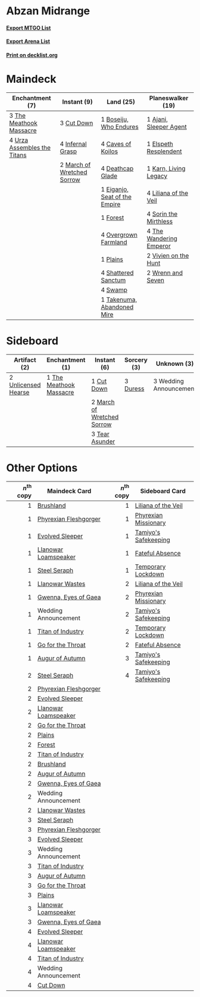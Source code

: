# Abzan Midrange

#### [Export MTGO List](../collection/Abzan%20Midrange/Abzan%20Midrange.txt)
#### [Export Arena List](../collection/Abzan%20Midrange/Abzan%20Midrange_arena.txt)
#### [Print on decklist.org](http://decklist.org/?deckmain=1%09Ajani,%20Sleeper%20Agent%0A1%09Boseiju,%20Who%20Endures%0A4%09Caves%20of%20Koilos%0A3%09Cut%20Down%0A4%09Deathcap%20Glade%0A1%09Eiganjo,%20Seat%20of%20the%20Empire%0A1%09Elspeth%20Resplendent%0A1%09Forest%0A4%09Infernal%20Grasp%0A1%09Karn,%20Living%20Legacy%0A4%09Liliana%20of%20the%20Veil%0A2%09March%20of%20Wretched%20Sorrow%0A4%09Overgrown%20Farmland%0A1%09Plains%0A4%09Shattered%20Sanctum%0A4%09Sorin%20the%20Mirthless%0A4%09Swamp%0A1%09Takenuma,%20Abandoned%20Mire%0A3%09The%20Meathook%20Massacre%0A4%09The%20Wandering%20Emperor%0A4%09Urza%20Assembles%20the%20Titans%0A2%09Vivien%20on%20the%20Hunt%0A2%09Wrenn%20and%20Seven&deckside=1%09Cut%20Down%0A3%09Duress%0A2%09March%20of%20Wretched%20Sorrow%0A3%09Tear%20Asunder%0A1%09The%20Meathook%20Massacre%0A2%09Unlicensed%20Hearse%0A3%09Wedding%20Announcement)
# Maindeck

|                                           Enchantment (7)                                            |                                             Instant (9)                                             |                                               Land (25)                                                |                                        Planeswalker (19)                                         |
|------------------------------------------------------------------------------------------------------|-----------------------------------------------------------------------------------------------------|--------------------------------------------------------------------------------------------------------|--------------------------------------------------------------------------------------------------|
|3 [The Meathook Massacre](http://gatherer.wizards.com/Pages/Card/Details.aspx?multiverseid=534886)    |3 [Cut Down](http://gatherer.wizards.com/Pages/Card/Details.aspx?multiverseid=574569)                |1 [Boseiju, Who Endures](http://gatherer.wizards.com/Pages/Card/Details.aspx?multiverseid=548579)       |1 [Ajani, Sleeper Agent](http://gatherer.wizards.com/Pages/Card/Details.aspx?multiverseid=574672) |
|4 [Urza Assembles the Titans](http://gatherer.wizards.com/Pages/Card/Details.aspx?multiverseid=574517)|4 [Infernal Grasp](http://gatherer.wizards.com/Pages/Card/Details.aspx?multiverseid=534880)          |4 [Caves of Koilos](http://gatherer.wizards.com/Pages/Card/Details.aspx?multiverseid=129497)            |1 [Elspeth Resplendent](http://gatherer.wizards.com/Pages/Card/Details.aspx?multiverseid=555212)  |
|                                                                                                      |2 [March of Wretched Sorrow](http://gatherer.wizards.com/Pages/Card/Details.aspx?multiverseid=548411)|4 [Deathcap Glade](http://gatherer.wizards.com/Pages/Card/Details.aspx?multiverseid=541137)             |1 [Karn, Living Legacy](http://gatherer.wizards.com/Pages/Card/Details.aspx?multiverseid=574481)  |
|                                                                                                      |                                                                                                     |1 [Eiganjo, Seat of the Empire](http://gatherer.wizards.com/Pages/Card/Details.aspx?multiverseid=548581)|4 [Liliana of the Veil](http://gatherer.wizards.com/Pages/Card/Details.aspx?multiverseid=235597)  |
|                                                                                                      |                                                                                                     |1 [Forest](http://gatherer.wizards.com/Pages/Card/Details.aspx?multiverseid=439860)                     |4 [Sorin the Mirthless](http://gatherer.wizards.com/Pages/Card/Details.aspx?multiverseid=540983)  |
|                                                                                                      |                                                                                                     |4 [Overgrown Farmland](http://gatherer.wizards.com/Pages/Card/Details.aspx?multiverseid=535064)         |4 [The Wandering Emperor](http://gatherer.wizards.com/Pages/Card/Details.aspx?multiverseid=548337)|
|                                                                                                      |                                                                                                     |1 [Plains](http://gatherer.wizards.com/Pages/Card/Details.aspx?multiverseid=439856)                     |2 [Vivien on the Hunt](http://gatherer.wizards.com/Pages/Card/Details.aspx?multiverseid=555363)   |
|                                                                                                      |                                                                                                     |4 [Shattered Sanctum](http://gatherer.wizards.com/Pages/Card/Details.aspx?multiverseid=541140)          |2 [Wrenn and Seven](http://gatherer.wizards.com/Pages/Card/Details.aspx?multiverseid=534999)      |
|                                                                                                      |                                                                                                     |4 [Swamp](http://gatherer.wizards.com/Pages/Card/Details.aspx?multiverseid=439858)                      |                                                                                                  |
|                                                                                                      |                                                                                                     |1 [Takenuma, Abandoned Mire](http://gatherer.wizards.com/Pages/Card/Details.aspx?multiverseid=548591)   |                                                                                                  |


# Sideboard

|                                         Artifact (2)                                         |                                         Enchantment (1)                                          |                                             Instant (6)                                             |                                   Sorcery (3)                                    |     Unknown (3)      |
|----------------------------------------------------------------------------------------------|--------------------------------------------------------------------------------------------------|-----------------------------------------------------------------------------------------------------|----------------------------------------------------------------------------------|----------------------|
|2 [Unlicensed Hearse](http://gatherer.wizards.com/Pages/Card/Details.aspx?multiverseid=555447)|1 [The Meathook Massacre](http://gatherer.wizards.com/Pages/Card/Details.aspx?multiverseid=534886)|1 [Cut Down](http://gatherer.wizards.com/Pages/Card/Details.aspx?multiverseid=574569)                |3 [Duress](http://gatherer.wizards.com/Pages/Card/Details.aspx?multiverseid=14557)|3 Wedding Announcement|
|                                                                                              |                                                                                                  |2 [March of Wretched Sorrow](http://gatherer.wizards.com/Pages/Card/Details.aspx?multiverseid=548411)|                                                                                  |                      |
|                                                                                              |                                                                                                  |3 [Tear Asunder](http://gatherer.wizards.com/Pages/Card/Details.aspx?multiverseid=574663)            |                                                                                  |                      |


# Other Options

|*n*<sup>th</sup> copy|                                         Maindeck Card                                          |*n*<sup>th</sup> copy|                                        Sideboard Card                                         |
|--------------------:|------------------------------------------------------------------------------------------------|--------------------:|-----------------------------------------------------------------------------------------------|
|                    1|[Brushland](http://gatherer.wizards.com/Pages/Card/Details.aspx?multiverseid=129496)            |                    1|[Liliana of the Veil](http://gatherer.wizards.com/Pages/Card/Details.aspx?multiverseid=235597) |
|                    1|[Phyrexian Fleshgorger](http://gatherer.wizards.com/Pages/Card/Details.aspx?multiverseid=583706)|                    1|[Phyrexian Missionary](http://gatherer.wizards.com/Pages/Card/Details.aspx?multiverseid=574507)|
|                    1|[Evolved Sleeper](http://gatherer.wizards.com/Pages/Card/Details.aspx?multiverseid=574573)      |                    1|[Tamiyo's Safekeeping](http://gatherer.wizards.com/Pages/Card/Details.aspx?multiverseid=548521)|
|                    1|[Llanowar Loamspeaker](http://gatherer.wizards.com/Pages/Card/Details.aspx?multiverseid=574650) |                    1|[Fateful Absence](http://gatherer.wizards.com/Pages/Card/Details.aspx?multiverseid=534774)     |
|                    1|[Steel Seraph](http://gatherer.wizards.com/Pages/Card/Details.aspx?multiverseid=583623)         |                    1|[Temporary Lockdown](http://gatherer.wizards.com/Pages/Card/Details.aspx?multiverseid=574516)  |
|                    1|[Llanowar Wastes](http://gatherer.wizards.com/Pages/Card/Details.aspx?multiverseid=129627)      |                    2|[Liliana of the Veil](http://gatherer.wizards.com/Pages/Card/Details.aspx?multiverseid=235597) |
|                    1|[Gwenna, Eyes of Gaea](http://gatherer.wizards.com/Pages/Card/Details.aspx?multiverseid=583769) |                    2|[Phyrexian Missionary](http://gatherer.wizards.com/Pages/Card/Details.aspx?multiverseid=574507)|
|                    1|Wedding Announcement                                                                            |                    2|[Tamiyo's Safekeeping](http://gatherer.wizards.com/Pages/Card/Details.aspx?multiverseid=548521)|
|                    1|[Titan of Industry](http://gatherer.wizards.com/Pages/Card/Details.aspx?multiverseid=555360)    |                    2|[Temporary Lockdown](http://gatherer.wizards.com/Pages/Card/Details.aspx?multiverseid=574516)  |
|                    1|[Go for the Throat](http://gatherer.wizards.com/Pages/Card/Details.aspx?multiverseid=433046)    |                    2|[Fateful Absence](http://gatherer.wizards.com/Pages/Card/Details.aspx?multiverseid=534774)     |
|                    1|[Augur of Autumn](http://gatherer.wizards.com/Pages/Card/Details.aspx?multiverseid=534952)      |                    3|[Tamiyo's Safekeeping](http://gatherer.wizards.com/Pages/Card/Details.aspx?multiverseid=548521)|
|                    2|[Steel Seraph](http://gatherer.wizards.com/Pages/Card/Details.aspx?multiverseid=583623)         |                    4|[Tamiyo's Safekeeping](http://gatherer.wizards.com/Pages/Card/Details.aspx?multiverseid=548521)|
|                    2|[Phyrexian Fleshgorger](http://gatherer.wizards.com/Pages/Card/Details.aspx?multiverseid=583706)|                     |                                                                                               |
|                    2|[Evolved Sleeper](http://gatherer.wizards.com/Pages/Card/Details.aspx?multiverseid=574573)      |                     |                                                                                               |
|                    2|[Llanowar Loamspeaker](http://gatherer.wizards.com/Pages/Card/Details.aspx?multiverseid=574650) |                     |                                                                                               |
|                    2|[Go for the Throat](http://gatherer.wizards.com/Pages/Card/Details.aspx?multiverseid=433046)    |                     |                                                                                               |
|                    2|[Plains](http://gatherer.wizards.com/Pages/Card/Details.aspx?multiverseid=439856)               |                     |                                                                                               |
|                    2|[Forest](http://gatherer.wizards.com/Pages/Card/Details.aspx?multiverseid=439860)               |                     |                                                                                               |
|                    2|[Titan of Industry](http://gatherer.wizards.com/Pages/Card/Details.aspx?multiverseid=555360)    |                     |                                                                                               |
|                    2|[Brushland](http://gatherer.wizards.com/Pages/Card/Details.aspx?multiverseid=129496)            |                     |                                                                                               |
|                    2|[Augur of Autumn](http://gatherer.wizards.com/Pages/Card/Details.aspx?multiverseid=534952)      |                     |                                                                                               |
|                    2|[Gwenna, Eyes of Gaea](http://gatherer.wizards.com/Pages/Card/Details.aspx?multiverseid=583769) |                     |                                                                                               |
|                    2|Wedding Announcement                                                                            |                     |                                                                                               |
|                    2|[Llanowar Wastes](http://gatherer.wizards.com/Pages/Card/Details.aspx?multiverseid=129627)      |                     |                                                                                               |
|                    3|[Steel Seraph](http://gatherer.wizards.com/Pages/Card/Details.aspx?multiverseid=583623)         |                     |                                                                                               |
|                    3|[Phyrexian Fleshgorger](http://gatherer.wizards.com/Pages/Card/Details.aspx?multiverseid=583706)|                     |                                                                                               |
|                    3|[Evolved Sleeper](http://gatherer.wizards.com/Pages/Card/Details.aspx?multiverseid=574573)      |                     |                                                                                               |
|                    3|Wedding Announcement                                                                            |                     |                                                                                               |
|                    3|[Titan of Industry](http://gatherer.wizards.com/Pages/Card/Details.aspx?multiverseid=555360)    |                     |                                                                                               |
|                    3|[Augur of Autumn](http://gatherer.wizards.com/Pages/Card/Details.aspx?multiverseid=534952)      |                     |                                                                                               |
|                    3|[Go for the Throat](http://gatherer.wizards.com/Pages/Card/Details.aspx?multiverseid=433046)    |                     |                                                                                               |
|                    3|[Plains](http://gatherer.wizards.com/Pages/Card/Details.aspx?multiverseid=439856)               |                     |                                                                                               |
|                    3|[Llanowar Loamspeaker](http://gatherer.wizards.com/Pages/Card/Details.aspx?multiverseid=574650) |                     |                                                                                               |
|                    3|[Gwenna, Eyes of Gaea](http://gatherer.wizards.com/Pages/Card/Details.aspx?multiverseid=583769) |                     |                                                                                               |
|                    4|[Evolved Sleeper](http://gatherer.wizards.com/Pages/Card/Details.aspx?multiverseid=574573)      |                     |                                                                                               |
|                    4|[Llanowar Loamspeaker](http://gatherer.wizards.com/Pages/Card/Details.aspx?multiverseid=574650) |                     |                                                                                               |
|                    4|[Titan of Industry](http://gatherer.wizards.com/Pages/Card/Details.aspx?multiverseid=555360)    |                     |                                                                                               |
|                    4|Wedding Announcement                                                                            |                     |                                                                                               |
|                    4|[Cut Down](http://gatherer.wizards.com/Pages/Card/Details.aspx?multiverseid=574569)             |                     |                                                                                               |

